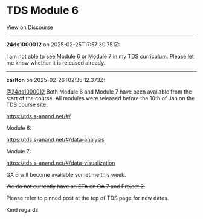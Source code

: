 # TDS Module 6

[View on Discourse](https://discourse.onlinedegree.iitm.ac.in/t/tds-module-6/168482)

---
**24ds1000012** on 2025-02-25T17:57:30.751Z:

I am not able to see Module 6 or Module 7 in my TDS curriculum. Please let me
know whether it is released already.



---
**carlton** on 2025-02-26T02:35:12.373Z:

[@24ds1000012](/u/24ds1000012) Both Module 6 and Module 7 have been available
from the start of the course. All modules were released before the 10th of Jan
on the TDS course site.

<https://tds.s-anand.net/#/>

Module 6:

<https://tds.s-anand.net/#/data-analysis>

Module 7:

<https://tds.s-anand.net/#/data-visualization>

GA 6 will become available sometime this week.

~~We do not currently have an ETA on GA 7 and Project 2.~~

Please refer to pinned post at the top of TDS page for new dates.

Kind regards



